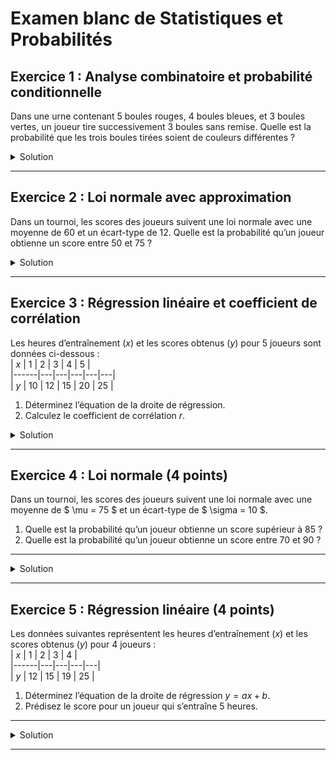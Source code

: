# Examen blanc de Statistiques et Probabilités

## **Exercice 1 : Analyse combinatoire et probabilité conditionnelle**  
Dans une urne contenant 5 boules rouges, 4 boules bleues, et 3 boules vertes, un joueur tire successivement 3 boules sans remise. Quelle est la probabilité que les trois boules tirées soient de couleurs différentes ?  

<details>
<summary>Solution</summary>

### Étape 1 : Total des boules dans l’urne  
L’urne contient un total de $5 + 4 + 3 = 12$ boules.

### Étape 2 : Nombre total de tirages possibles  
Le nombre total de façons de tirer 3 boules parmi 12 est :

$$
C_{12}^3 = \frac{12 \cdot 11 \cdot 10}{3 \cdot 2 \cdot 1} = 220.
$$

### Étape 3 : Nombre de cas favorables (3 couleurs différentes)  
Pour tirer une boule rouge, une bleue, et une verte :
$$
5 \cdot 4 \cdot 3 = 60.
$$

### Étape 4 : Probabilité totale  
La probabilité que les trois boules soient de couleurs différentes est :

$$
P(\text{3 couleurs différentes}) = \frac{\text{cas favorables}}{\text{cas totaux}} = \frac{60}{220} = \frac{3}{11} \approx 0.2727.
$$

### Résultat final :  
La probabilité que les trois boules tirées soient de couleurs différentes est :

$$
P = \frac{3}{11} \approx 0.2727 \, (27,27\%).
$$

</details>

---


## **Exercice 2 : Loi normale avec approximation**  
Dans un tournoi, les scores des joueurs suivent une loi normale avec une moyenne de 60 et un écart-type de 12. Quelle est la probabilité qu’un joueur obtienne un score entre 50 et 75 ?

<details>
<summary>Solution</summary>

### Étape 1 : Transformation en $Z$-scores  
Pour transformer les bornes $x = 50$ et $x = 75$ en $Z$-scores, on utilise la formule :

$
Z = \frac{x - \mu}{\sigma}.
$

Pour $x = 50$ :

$
Z_1 = \frac{50 - 60}{12} = \frac{-10}{12} = -0.833.
$

Pour $x = 75$ :

$$
Z_2 = \frac{75 - 60}{12} = \frac{15}{12} = 1.25.
$$

### Étape 2 : Utilisation des tables de la loi normale  
À l’aide des tables de la loi normale :  
- $P(Z \leq -0.833) \approx 0.2023$.  
- $P(Z \leq 1.25) \approx 0.8944$.

La probabilité de se trouver entre $50$ et $75$ est donnée par :

$$
P(50 \leq X \leq 75) = P(Z \leq 1.25) - P(Z \leq -0.833).
$$

En remplaçant :

$$
P(50 \leq X \leq 75) = 0.8944 - 0.2023 = 0.6921.
$$

### Résultat final :  
La probabilité qu’un joueur obtienne un score entre $50$ et $75$ est :

$$
P \approx 0.6921 \, (69,21\%).
$$
</details>

---

## **Exercice 3 : Régression linéaire et coefficient de corrélation**  
Les heures d’entraînement ($x$) et les scores obtenus ($y$) pour 5 joueurs sont données ci-dessous :  
| $x$ | 1 | 2 | 3 | 4 | 5 |  
|------|---|---|---|---|---|  
| $y$ | 10 | 12 | 15 | 20 | 25 |  

1. Déterminez l’équation de la droite de régression.  
2. Calculez le coefficient de corrélation $r$.  

<details>
<summary>Solution</summary>

### Étape 1 : Calcul des moyennes  
Pour $x$ :  
$$
\bar{x} = 3.
$$

Pour $y$ :  
$$
\bar{y} = 16.4.
$$

---

### Étape 2 : Calcul de la pente ($a$)  
$$
a = \frac{\sum (x_i - \bar{x})(y_i - \bar{y})}{\sum (x_i - \bar{x})^2}.
$$

Numérateur :
$$
\sum (x_i - \bar{x})(y_i - \bar{y}) = 38.
$$

Dénominateur :
$$
\sum (x_i - \bar{x})^2 = 10.
$$

Pente :
$$
a = \frac{38}{10} = 3.8.
$$

---

### Étape 3 : Calcul de l’ordonnée à l’origine ($b$)  
$$
b = \bar{y} - a\bar{x} = 16.4 - 3.8 \cdot 3 = 5.
$$

L’équation de la droite est donc :
$$
y = 3.8x + 5.
$$

---

### Étape 4 : Calcul du coefficient de corrélation ($r$)  
$$
r = \frac{\sum (x_i - \bar{x})(y_i - \bar{y})}{\sqrt{\sum (x_i - \bar{x})^2 \cdot \sum (y_i - \bar{y})^2}}.
$$

$$
\sum (y_i - \bar{y})^2 = 149.2.
$$

$$
r = \frac{38}{\sqrt{10 \cdot 149.2}} = \frac{38}{38.64} \approx 0.984.
$$

### Résultat final :  
1. L’équation de la droite est $y = 3.8x + 5$.  
2. Le coefficient de corrélation est $r = 0.984$, indiquant une forte corrélation positive.

</details>

---

## **Exercice 4 : Loi normale (4 points)**  
Dans un tournoi, les scores des joueurs suivent une loi normale avec une moyenne de $ \mu = 75 $ et un écart-type de $ \sigma = 10 $.

1. Quelle est la probabilité qu’un joueur obtienne un score supérieur à $85$ ?  
2. Quelle est la probabilité qu’un joueur obtienne un score entre $70$ et $90$ ?  

---

<details>
<summary>Solution</summary>

### Question 1 : Probabilité $P(X > 85)$

#### Étape 1 : Transformation en $Z$-score  
Pour transformer $X = 85$ en un $Z$-score, nous utilisons la formule :  

$$
Z = \frac{X - \mu}{\sigma}.
$$

Pour $X = 85$ :

$$
Z = \frac{85 - 75}{10} = \frac{10}{10} = 1.
$$

#### Étape 2 : Utilisation des tables de la loi normale  
À l’aide des tables de la loi normale, nous trouvons :

$$
P(Z \leq 1) \approx 0.8413.
$$

La probabilité que $X > 85$ est le complémentaire :

$$
P(X > 85) = 1 - P(Z \leq 1) = 1 - 0.8413 = 0.1587.
$$

**Réponse 1 :** $P(X > 85) \approx 15.87 \%.$

---

### Question 2 : Probabilité $P(70 \leq X \leq 90)$

#### Étape 1 : Transformation en $Z$-scores  
Pour $X = 70$ :

$$
Z_1 = \frac{70 - 75}{10} = \frac{-5}{10} = -0.5.
$$

Pour $X = 90$ :

$$
Z_2 = \frac{90 - 75}{10} = \frac{15}{10} = 1.5.
$$

#### Étape 2 : Utilisation des tables de la loi normale  
D’après les tables de la loi normale :  
- $P(Z \leq -0.5) \approx 0.3085$.  
- $P(Z \leq 1.5) \approx 0.9332$.

La probabilité cherchée est la différence :

$$
P(70 \leq X \leq 90) = P(Z \leq 1.5) - P(Z \leq -0.5).
$$

En remplaçant :

$$
P(70 \leq X \leq 90) = 0.9332 - 0.3085 = 0.6247.
$$

**Réponse 2 :** $P(70 \leq X \leq 90) \approx 62.47 \%.$

</details>

---

## **Exercice 5 : Régression linéaire (4 points)**  
Les données suivantes représentent les heures d’entraînement ($x$) et les scores obtenus ($y$) pour 4 joueurs :  
| $x$ | 1 | 2 | 3 | 4 |  
|------|---|---|---|---|  
| $y$ | 12 | 15 | 19 | 25 |  

1. Déterminez l’équation de la droite de régression $y = ax + b$.  
2. Prédisez le score pour un joueur qui s’entraîne 5 heures.

---

<details>
<summary>Solution</summary>

### Étape 1 : Calcul des moyennes

Pour $x$ :

$$
\bar{x} = \frac{1 + 2 + 3 + 4}{4} = 2.5.
$$

Pour $y$ :

$$
\bar{y} = \frac{12 + 15 + 19 + 25}{4} = 17.75.
$$

---

### Étape 2 : Calcul de la pente ($a$)  

La pente $a$ est donnée par la formule :

$$
a = \frac{\sum (x_i - \bar{x})(y_i - \bar{y})}{\sum (x_i - \bar{x})^2}.
$$

#### Numérateur ($\sum (x_i - \bar{x})(y_i - \bar{y})$) :  

$$
\sum (x_i - \bar{x})(y_i - \bar{y}) = (1-2.5)(12-17.75) + (2-2.5)(15-17.75) + \dots + (4-2.5)(25-17.75).
$$

Développons :

- Pour $x_1 = 1$, $y_1 = 12$ :

$$
(1-2.5)(12-17.75) = (-1.5)(-5.75) = 8.625.
$$

- Pour $x_2 = 2$, $y_2 = 15$ :

$$
(2-2.5)(15-17.75) = (-0.5)(-2.75) = 1.375.
$$

- Pour $x_3 = 3$, $y_3 = 19$ :

$$
(3-2.5)(19-17.75) = (0.5)(1.25) = 0.625.
$$

- Pour $x_4 = 4$, $y_4 = 25$ :

$$
(4-2.5)(25-17.75) = (1.5)(7.25) = 10.875.
$$

La somme est :

$$
\sum (x_i - \bar{x})(y_i - \bar{y}) = 8.625 + 1.375 + 0.625 + 10.875 = 21.5.
$$

#### Dénominateur ($\sum (x_i - \bar{x})^2$) :  

$$
\sum (x_i - \bar{x})^2 = (1-2.5)^2 + (2-2.5)^2 + \dots + (4-2.5)^2.
$$

Développons :

- Pour $x_1 = 1$ :

$$
(1-2.5)^2 = (-1.5)^2 = 2.25.
$$

- Pour $x_2 = 2$ :

$$
(2-2.5)^2 = (-0.5)^2 = 0.25.
$$

- Pour $x_3 = 3$ :

$$
(3-2.5)^2 = (0.5)^2 = 0.25.
$$

- Pour $x_4 = 4$ :

$$
(4-2.5)^2 = (1.5)^2 = 2.25.
$$

La somme est :

$$
\sum (x_i - \bar{x})^2 = 2.25 + 0.25 + 0.25 + 2.25 = 5.
$$

#### Calcul de $a$ :  

$$
a = \frac{21.5}{5} = 4.3.
$$

---

### Étape 3 : Calcul de l’ordonnée à l’origine ($b$)  

L’ordonnée $b$ est donnée par :

$$
b = \bar{y} - a\bar{x}.
$$

En remplaçant :

$$
b = 17.75 - 4.3 \cdot 2.5 = 17.75 - 10.75 = 7.
$$

L’équation de la droite de régression est donc :

$$
y = 4.3x + 7.
$$

---

### Étape 4 : Prédiction pour $x = 5$  

En remplaçant $x = 5$ dans l’équation :

$$
y = 4.3 \cdot 5 + 7 = 21.5 + 7 = 28.5.
$$

**Réponse finale :**  
1. L’équation de la droite est $y = 4.3x + 7$.  
2. Pour 5 heures d’entraînement, le score prédit est $28.5$.

</details>

---
